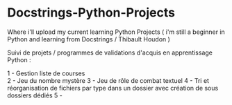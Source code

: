# Docstrings-Python-Projects
Where i'll upload my current learning Python Projects ( i'm still a beginner in Python and learning from Docstrings / Thibault Houdon )

Suivi de projets / programmes de validations d'acquis en apprentissage Python :

1 - Gestion liste de courses  
2 - Jeu du nombre mystère
3 - Jeu de rôle de combat textuel
4 - Tri et réorganisation de fichiers par type dans un dossier avec création de sous dossiers dédiés
5 - 